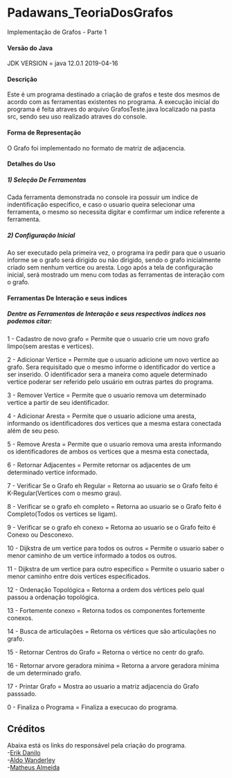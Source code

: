 # Padawans_TeoriaDosGrafos
Implementação de Grafos - Parte 1

#### Versão do Java
JDK VERSION = java 12.0.1 2019-04-16

#### Descrição
Este é um programa destinado a criação de grafos e teste dos mesmos de acordo com as ferramentas existentes no programa. A execução inicial do programa é feita atraves do arquivo GrafosTeste.java localizado na pasta src, sendo seu uso realizado atraves do console.

#### Forma de Representação
O Grafo foi implementado no formato de matriz de adjacencia.

#### Detalhes do Uso

##### 1) Seleção De Ferramentas
Cada ferramenta demonstrada no console ira possuir um indice de indentificação especifico, e caso o usuario queira selecionar uma ferramenta, o mesmo so necessita digitar e comfirmar um indice referente a ferramenta.

##### 2) Configuração Inicial
Ao ser executado pela primeira vez, o programa ira pedir para que o usuario informe se o grafo será dirigido ou não dirigido, sendo o grafo inicialmente criado sem nenhum vertice ou aresta. Logo após a tela de configuração inicial, será mostrado um menu com todas as ferramentas de interação com o grafo.

#### Ferramentas De Interação e seus indices
##### Dentre as Ferramentas de Interação e seus respectivos indices nos podemos citar:
1 - Cadastro de novo grafo = Permite que o usuario crie um novo grafo limpo(sem arestas e vertices).

2 - Adicionar Vertice = Permite que o usuario adicione um novo vertice ao grafo. Sera requisitado que o mesmo informe o identificador do vertice a ser inserido. O identificador sera a maneira como aquele determinado vertice poderar ser referido pelo usuário em outras partes do programa.

3 - Remover Vertice = Permite que o usuario remova um determinado vertice a partir de seu identificador.

4 - Adicionar Aresta = Permite que o usuario adicione uma aresta, informando os identificadores dos vertices que a mesma estara conectada além de seu peso.

5 - Remove Aresta = Permite que o usuario remova uma aresta informando os identificadores de ambos os vertices que a mesma esta conectada,

6 - Retornar Adjacentes = Permite retornar os adjacentes de um determinado vertice informado.

7 - Verificar Se o Grafo eh Regular = Retorna ao usuario se o Grafo feito é K-Regular(Vertices com o mesmo grau).

8 - Verificar se o grafo eh completo = Retorna ao usuario se o Grafo feito é Completo(Todos os vertices se ligam).

9 - Verificar se o grafo eh conexo = Retorna ao usuario se o Grafo feito é Conexo ou Desconexo.

10 - Dijkstra de um vertice para todos os outros  = Permite o usuario saber o menor caminho de um vertice informado a todos os outros.

11 - Dijkstra de um vertice para outro especifico = Permite o usuario saber o menor caminho entre dois vertices especificados.

12 - Ordenação Topológica = Retorna a ordem dos vértices pelo qual passou a ordenação topológica.

13 - Fortemente conexo = Retorna todos os componentes fortemente conexos.

14 - Busca de articulações = Retorna os vértices que são articulações no grafo.

15 - Retornar Centros do Grafo = Retorna o vértice no centr do grafo.

16 - Retornar arvore geradora minima = Retorna a arvore geradora mínima de um determinado grafo.

17 - Printar Grafo = Mostra ao usuario a matriz adjacencia do Grafo passsado.

0 - Finaliza o Programa = Finaliza a execucao do programa.

## Créditos
Abaixa está os links do responsável pela criação do programa.<br />
-[Erik Danilo](https://github.com/ErikDCAlmeida)<br />
-[Aldo Wanderley](https://github.com/Aldo-1)<br />
-[Matheus Almeida](https://github.com/matheus-nunes-Unit)
